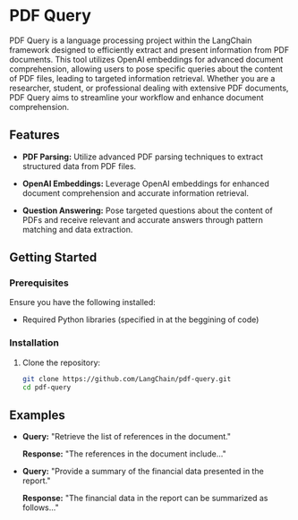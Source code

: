 # PDF Query

PDF Query is a language processing project within the LangChain framework designed to efficiently extract and present information from PDF documents. This tool utilizes OpenAI embeddings for advanced document comprehension, allowing users to pose specific queries about the content of PDF files, leading to targeted information retrieval. Whether you are a researcher, student, or professional dealing with extensive PDF documents, PDF Query aims to streamline your workflow and enhance document comprehension.

## Features

- **PDF Parsing:** Utilize advanced PDF parsing techniques to extract structured data from PDF files.

- **OpenAI Embeddings:** Leverage OpenAI embeddings for enhanced document comprehension and accurate information retrieval.

- **Question Answering:** Pose targeted questions about the content of PDFs and receive relevant and accurate answers through pattern matching and data extraction.

## Getting Started

### Prerequisites

Ensure you have the following installed:

- Required Python libraries (specified in at the beggining of code)

### Installation

1. Clone the repository:

    ```bash
    git clone https://github.com/LangChain/pdf-query.git
    cd pdf-query
    ```

## Examples

- **Query:** "Retrieve the list of references in the document."

  **Response:** "The references in the document include..."

- **Query:** "Provide a summary of the financial data presented in the report."

  **Response:** "The financial data in the report can be summarized as follows..."
